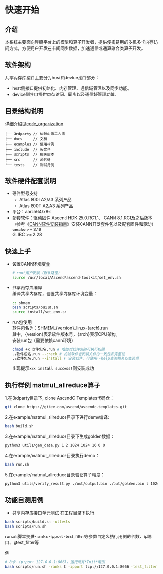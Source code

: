 # 快速开始

## 介绍
本系统主要面向昇腾平台上的模型和算子开发者，提供便携易用的多机多卡内存访问方式，方便用户开发在卡间同步数据，加速通信或通算融合类算子开发。  

## 软件架构
共享内存库接口主要分为host和device接口部分：
- host侧接口提供初始化、内存管理、通信域管理以及同步功能。
- device侧接口提供内存访问、同步以及通信域管理功能。

## 目录结构说明
详细介绍见[code_organization](code_organization.md)
``` 
├── 3rdparty // 依赖的第三方库
├── docs     // 文档
├── examples // 使用样例
├── include  // 头文件
├── scripts  // 相关脚本
├── src      // 源代码
└── tests    // 测试用例
```

## 软件硬件配套说明
- 硬件型号支持 
  - Atlas 800I A2/A3 系列产品
  - Atlas 800T A2/A3 系列产品
- 平台：aarch64/x86
- 配套软件：驱动固件 Ascend HDK 25.0.RC1.1、 CANN 8.1.RC1及之后版本（参考《[CANN软件安装指南](https://www.hiascend.com/document/detail/zh/canncommercial/81RC1/softwareinst/instg/instg_0000.html?Mode=PmIns&InstallType=local&OS=Ubuntu&Software=cannToolKit)》安装CANN开发套件包以及配套固件和驱动）  
cmake >= 3.19  
GLIBC >= 2.28

## 快速上手
 - 设置CANN环境变量<br>
    ```sh
    # root用户安装（默认路径）
    source /usr/local/Ascend/ascend-toolkit/set_env.sh
    ```
 - 共享内存库编译<br>
    编译共享内存库，设置共享内存库环境变量：
    ```sh
    cd shmem
    bash scripts/build.sh
    source install/set_env.sh
    ```
 - run包使用<br>
    软件包名为：SHMEM_{version}_linux-{arch}.run <br>
    其中，{version}表示软件版本号，{arch}表示CPU架构。<br>
    安装run包（需要依赖cann环境）<br>

    ```sh
    chmod +x 软件包名.run # 增加对软件包的可执行权限
    ./软件包名.run --check # 校验软件包安装文件的一致性和完整性
    ./软件包名.run --install # 安装软件，可使用--help查询相关安装选项
    ```
    出现提示`xxx install success!`则安装成功

## 执行样例 matmul_allreduce算子
1.在3rdparty目录下, clone AscendC Templates代码仓：

```sh
git clone https://gitee.com/ascend/ascendc-templates.git
```

2.在example/matmul_allreduce目录下进行demo编译: 

```sh
bash build.sh
```

3.在example/matmul_allreduce目录下生成golden数据：

```sh
python3 utils/gen_data.py 1 2 1024 1024 16 0 0
```

4.在example/matmul_allreduce目录执行demo：

```sh
bash run.sh
```
5.在example/matmul_allreduce目录验证算子精度：
    
```sh
python3 utils/verify_result.py ./out/output.bin ./out/golden.bin 1 1024 1024 16
```
## 功能自测用例

 - 共享内存库接口单元测试
在工程目录下执行
```sh
bash scripts/build.sh -uttests
bash scripts/run.sh
```
run.sh脚本提供-ranks -ipport -test_filter等参数自定义执行用例的卡数、ip端口、gtest_filter等  

例

```sh
# 8卡，ip:port 127.0.0.1:8666，运行所有*Init*用例
bash scripts/run.sh -ranks 8 -ipport tcp://127.0.0.1:8666 -test_filter Init
```